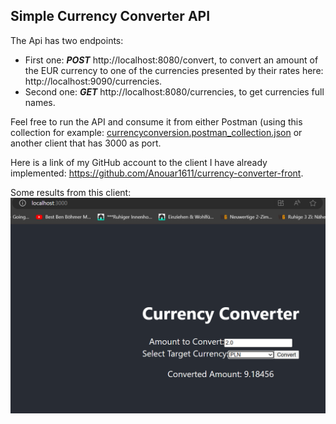 ## Simple Currency Converter API

The Api has two endpoints:
* First one: **_POST_** http://localhost:8080/convert, to convert an amount of the EUR currency to one of the currencies presented by their rates here: http://localhost:9090/currencies.
* Second one: **_GET_** http://localhost:8080/currencies, to get currencies full names.

Feel free to run the API and consume it from either Postman (using this collection for example: [currencyconversion.postman_collection.json](currencyconversion.postman_collection.json) or another client that has 3000 as port.

Here is a link of my GitHub account to the client I have already implemented: https://github.com/Anouar1611/currency-converter-front.

Some results from this client:
![result](convert.png)